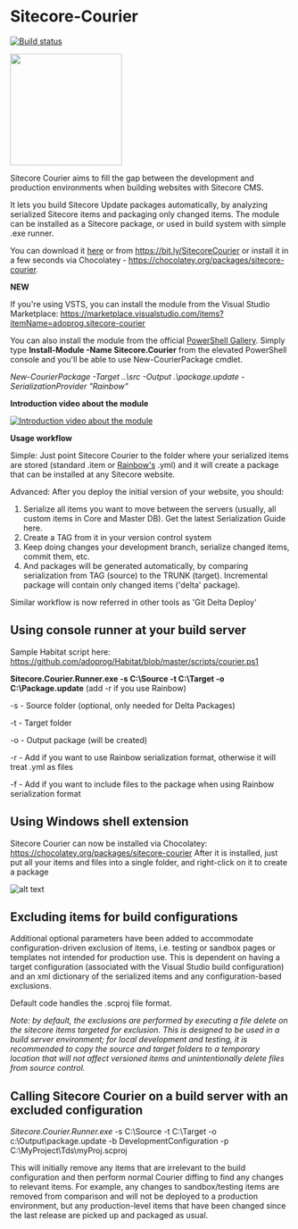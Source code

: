 Sitecore-Courier
================

[![Build status](https://ci.appveyor.com/api/projects/status/dv0lfj2h9wq07tmx?svg=true)](https://ci.appveyor.com/project/adoprog/sitecore-courier)

<img src="https://github.com/adoprog/Sitecore-Courier/blob/master/wiki/images/courier-icon.png" width="200">

Sitecore Courier aims to fill the gap between the development and production environments when building websites with Sitecore CMS. 

It lets you build Sitecore Update packages automatically, by analyzing serialized Sitecore items and packaging only changed items.
The module can be installed as a Sitecore package, or used in build system with simple .exe runner.

You can download it [here](https://github.com/adoprog/Sitecore-Courier/releases) or from https://bit.ly/SitecoreCourier or install it in a few seconds via Chocolatey - https://chocolatey.org/packages/sitecore-courier.

**NEW**

If you're using VSTS, you can install the module from the Visual Studio Marketplace: https://marketplace.visualstudio.com/items?itemName=adoprog.sitecore-courier

You can also install the module from the official [PowerShell Gallery](https://www.powershellgallery.com/packages/Sitecore.Courier). Simply type **Install-Module -Name Sitecore.Courier** from the elevated PowerShell console and you'll be able to use New-CourierPackage cmdlet.

*New-CourierPackage -Target ..\src -Output .\package.update -SerializationProvider "Rainbow"*

**Introduction video about the module**

[![Introduction video about the module](https://img.youtube.com/vi/-_uA6FDojKY/0.jpg)](https://www.youtube.com/watch?v=-_uA6FDojKY)

**Usage workflow**

Simple: Just point Sitecore Courier to the folder where your serialized items are stored (standard .item or [Rainbow's](https://github.com/kamsar/Rainbow) .yml) and it will create a package that can be installed at any Sitecore website.

Advanced: After you deploy the initial version of your website, you should:

1. Serialize all items you want to move between the servers (usually, all custom items in Core and Master DB). Get the latest Serialization Guide here.
2. Create a TAG from it in your version control system
3. Keep doing changes your development branch, serialize changed items, commit them, etc.
4. And packages will be generated automatically, by comparing serialization from TAG (source) to the TRUNK (target). Incremental package will contain only changed items ('delta' package).

Similar workflow is now referred in other tools as 'Git Delta Deploy'

## Using console runner at your build server

Sample Habitat script here: https://github.com/adoprog/Habitat/blob/master/scripts/courier.ps1

**Sitecore.Courier.Runner.exe -s C:\Source -t C:\Target -o C:\Package.update** (add -r if you use Rainbow)

-s - Source folder (optional, only needed for Delta Packages)

-t - Target folder

-o - Output package (will be created)

-r - Add if you want to use Rainbow serialization format, otherwise it will treat .yml as files

-f - Add if you want to include files to the package when using Rainbow serialization format

## Using Windows shell extension

Sitecore Courier can now be installed via Chocolatey: https://chocolatey.org/packages/sitecore-courier
After it is installed, just put all your items and files into a single folder, and right-click on it to create a package

![alt text](http://3.bp.blogspot.com/-voh_5SsBcyk/VKEV_I0OpyI/AAAAAAAACb0/K1ptEj0iNQk/s1600/courier.png)

## Excluding items for build configurations
Additional optional parameters have been added to accommodate configuration-driven exclusion of items, i.e. testing or sandbox pages or templates not intended for production use. This is dependent on having a target configuration (associated with the Visual Studio build configuration) and an xml dictionary of the serialized items and any configuration-based exclusions. 

Default code handles the .scproj file format.

*Note: by default, the exclusions are performed by executing a file delete on the sitecore items targeted for exclusion. This is designed to be used in a build server environment; for local development and testing, it is recommended to copy the source and target folders to a temporary location that will not affect versioned items and unintentionally delete files from source control.*

## Calling Sitecore Courier on a build server with an excluded configuration
*Sitecore.Courier.Runner.exe* -s C:\Source -t C:\Target -o c:\Output\package.update -b DevelopmentConfiguration -p C:\MyProject\Tds\myProj.scproj

This will initially remove any items that are irrelevant to the build configuration and then perform normal Courier diffing to find any changes to relevant items. For example, any changes to sandbox/testing items are removed from comparison and will not be deployed to a production environment, but any production-level items that have been changed since the last release are picked up and packaged as usual.
